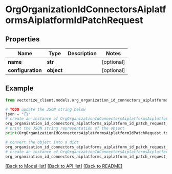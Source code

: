 # OrgOrganizationIdConnectorsAiplatformsAiplatformIdPatchRequest


## Properties

Name | Type | Description | Notes
------------ | ------------- | ------------- | -------------
**name** | **str** |  | [optional] 
**configuration** | **object** |  | [optional] 

## Example

```python
from vectorize_client.models.org_organization_id_connectors_aiplatforms_aiplatform_id_patch_request import OrgOrganizationIdConnectorsAiplatformsAiplatformIdPatchRequest

# TODO update the JSON string below
json = "{}"
# create an instance of OrgOrganizationIdConnectorsAiplatformsAiplatformIdPatchRequest from a JSON string
org_organization_id_connectors_aiplatforms_aiplatform_id_patch_request_instance = OrgOrganizationIdConnectorsAiplatformsAiplatformIdPatchRequest.from_json(json)
# print the JSON string representation of the object
print(OrgOrganizationIdConnectorsAiplatformsAiplatformIdPatchRequest.to_json())

# convert the object into a dict
org_organization_id_connectors_aiplatforms_aiplatform_id_patch_request_dict = org_organization_id_connectors_aiplatforms_aiplatform_id_patch_request_instance.to_dict()
# create an instance of OrgOrganizationIdConnectorsAiplatformsAiplatformIdPatchRequest from a dict
org_organization_id_connectors_aiplatforms_aiplatform_id_patch_request_from_dict = OrgOrganizationIdConnectorsAiplatformsAiplatformIdPatchRequest.from_dict(org_organization_id_connectors_aiplatforms_aiplatform_id_patch_request_dict)
```
[[Back to Model list]](../README.md#documentation-for-models) [[Back to API list]](../README.md#documentation-for-api-endpoints) [[Back to README]](../README.md)


